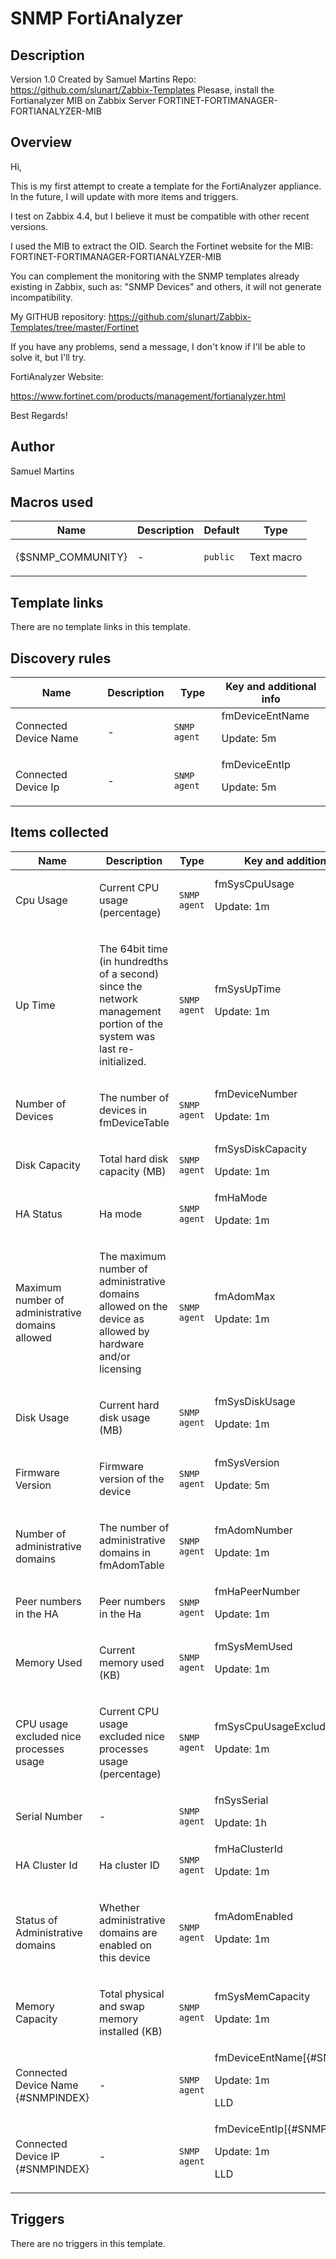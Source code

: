 # SNMP FortiAnalyzer

## Description

Version 1.0 Created by Samuel Martins Repo: https://github.com/slunart/Zabbix-Templates Plesase, install the Fortianalyzer MIB on Zabbix Server FORTINET-FORTIMANAGER-FORTIANALYZER-MIB

## Overview

Hi,


This is my first attempt to create a template for the FortiAnalyzer appliance. In the future, I will update with more items and triggers.  
  
I test on Zabbix 4.4, but I believe it must be compatible with other recent versions.  
  
I used the MIB to extract the OID. Search the Fortinet website for the MIB: FORTINET-FORTIMANAGER-FORTIANALYZER-MIB  
  
You can complement the monitoring with the SNMP templates already existing in Zabbix, such as: "SNMP Devices" and others, it will not generate incompatibility.  
  
My GITHUB repository: <https://github.com/slunart/Zabbix-Templates/tree/master/Fortinet>


  
If you have any problems, send a message, I don't know if I'll be able to solve it, but I'll try.


FortiAnalyzer Website:


<https://www.fortinet.com/products/management/fortianalyzer.html>


Best Regards!



## Author

Samuel Martins

## Macros used

|Name|Description|Default|Type|
|----|-----------|-------|----|
|{$SNMP_COMMUNITY}|<p>-</p>|`public`|Text macro|
## Template links

There are no template links in this template.

## Discovery rules

|Name|Description|Type|Key and additional info|
|----|-----------|----|----|
|Connected Device Name|<p>-</p>|`SNMP agent`|fmDeviceEntName<p>Update: 5m</p>|
|Connected Device Ip|<p>-</p>|`SNMP agent`|fmDeviceEntIp<p>Update: 5m</p>|
## Items collected

|Name|Description|Type|Key and additional info|
|----|-----------|----|----|
|Cpu Usage|<p>Current CPU usage (percentage)</p>|`SNMP agent`|fmSysCpuUsage<p>Update: 1m</p>|
|Up Time|<p>The 64bit time (in hundredths of a second) since the network management portion of the system was last re-initialized.</p>|`SNMP agent`|fmSysUpTime<p>Update: 1m</p>|
|Number of Devices|<p>The number of devices in fmDeviceTable</p>|`SNMP agent`|fmDeviceNumber<p>Update: 1m</p>|
|Disk Capacity|<p>Total hard disk capacity (MB)</p>|`SNMP agent`|fmSysDiskCapacity<p>Update: 1m</p>|
|HA Status|<p>Ha mode</p>|`SNMP agent`|fmHaMode<p>Update: 1m</p>|
|Maximum number of administrative domains allowed|<p>The maximum number of administrative domains allowed on the device as allowed by hardware and/or licensing</p>|`SNMP agent`|fmAdomMax<p>Update: 1m</p>|
|Disk Usage|<p>Current hard disk usage (MB)</p>|`SNMP agent`|fmSysDiskUsage<p>Update: 1m</p>|
|Firmware Version|<p>Firmware version of the device</p>|`SNMP agent`|fmSysVersion<p>Update: 5m</p>|
|Number of administrative domains|<p>The number of administrative domains in fmAdomTable</p>|`SNMP agent`|fmAdomNumber<p>Update: 1m</p>|
|Peer numbers in the HA|<p>Peer numbers in the Ha</p>|`SNMP agent`|fmHaPeerNumber<p>Update: 1m</p>|
|Memory Used|<p>Current memory used (KB)</p>|`SNMP agent`|fmSysMemUsed<p>Update: 1m</p>|
|CPU usage excluded nice processes usage|<p>Current CPU usage excluded nice processes usage (percentage)</p>|`SNMP agent`|fmSysCpuUsageExcludedNice<p>Update: 1m</p>|
|Serial Number|<p>-</p>|`SNMP agent`|fnSysSerial<p>Update: 1h</p>|
|HA Cluster Id|<p>Ha cluster ID</p>|`SNMP agent`|fmHaClusterId<p>Update: 1m</p>|
|Status of Administrative domains|<p>Whether administrative domains are enabled on this device</p>|`SNMP agent`|fmAdomEnabled<p>Update: 1m</p>|
|Memory Capacity|<p>Total physical and swap memory installed (KB)</p>|`SNMP agent`|fmSysMemCapacity<p>Update: 1m</p>|
|Connected Device Name {#SNMPINDEX}|<p>-</p>|`SNMP agent`|fmDeviceEntName[{#SNMPVALUE}]<p>Update: 1m</p><p>LLD</p>|
|Connected Device IP {#SNMPINDEX}|<p>-</p>|`SNMP agent`|fmDeviceEntIp[{#SNMPVALUE}]<p>Update: 1m</p><p>LLD</p>|
## Triggers

There are no triggers in this template.


